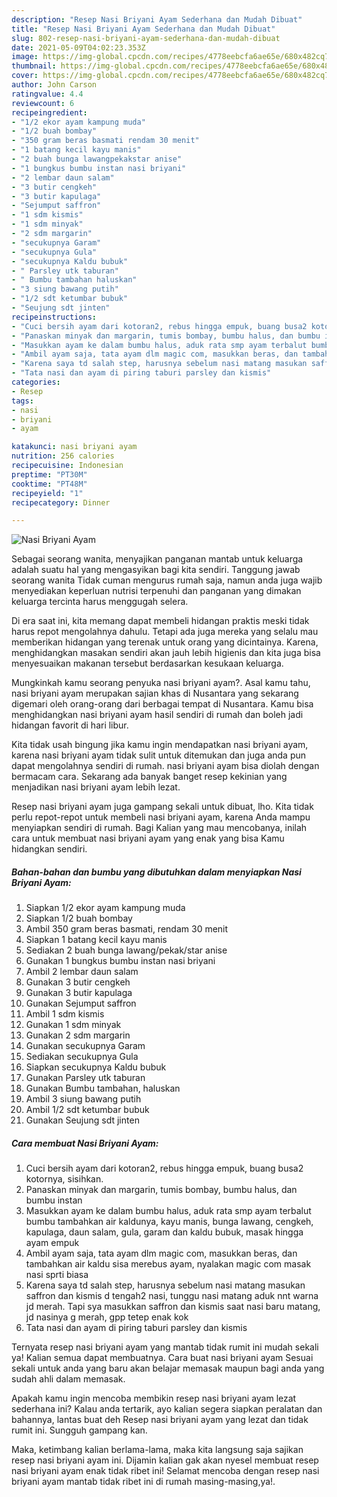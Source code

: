 ```yaml
---
description: "Resep Nasi Briyani Ayam Sederhana dan Mudah Dibuat"
title: "Resep Nasi Briyani Ayam Sederhana dan Mudah Dibuat"
slug: 802-resep-nasi-briyani-ayam-sederhana-dan-mudah-dibuat
date: 2021-05-09T04:02:23.353Z
image: https://img-global.cpcdn.com/recipes/4778eebcfa6ae65e/680x482cq70/nasi-briyani-ayam-foto-resep-utama.jpg
thumbnail: https://img-global.cpcdn.com/recipes/4778eebcfa6ae65e/680x482cq70/nasi-briyani-ayam-foto-resep-utama.jpg
cover: https://img-global.cpcdn.com/recipes/4778eebcfa6ae65e/680x482cq70/nasi-briyani-ayam-foto-resep-utama.jpg
author: John Carson
ratingvalue: 4.4
reviewcount: 6
recipeingredient:
- "1/2 ekor ayam kampung muda"
- "1/2 buah bombay"
- "350 gram beras basmati rendam 30 menit"
- "1 batang kecil kayu manis"
- "2 buah bunga lawangpekakstar anise"
- "1 bungkus bumbu instan nasi briyani"
- "2 lembar daun salam"
- "3 butir cengkeh"
- "3 butir kapulaga"
- "Sejumput saffron"
- "1 sdm kismis"
- "1 sdm minyak"
- "2 sdm margarin"
- "secukupnya Garam"
- "secukupnya Gula"
- "secukupnya Kaldu bubuk"
- " Parsley utk taburan"
- " Bumbu tambahan haluskan"
- "3 siung bawang putih"
- "1/2 sdt ketumbar bubuk"
- "Seujung sdt jinten"
recipeinstructions:
- "Cuci bersih ayam dari kotoran2, rebus hingga empuk, buang busa2 kotornya, sisihkan."
- "Panaskan minyak dan margarin, tumis bombay, bumbu halus, dan bumbu instan"
- "Masukkan ayam ke dalam bumbu halus, aduk rata smp ayam terbalut bumbu tambahkan air kaldunya, kayu manis, bunga lawang, cengkeh, kapulaga, daun salam, gula, garam dan kaldu bubuk, masak hingga ayam empuk"
- "Ambil ayam saja, tata ayam dlm magic com, masukkan beras, dan tambahkan air kaldu sisa merebus ayam, nyalakan magic com masak nasi sprti biasa"
- "Karena saya td salah step, harusnya sebelum nasi matang masukan saffron dan kismis d tengah2 nasi, tunggu nasi matang aduk nnt warna jd merah. Tapi sya masukkan saffron dan kismis saat nasi baru matang, jd nasinya g merah, gpp tetep enak kok"
- "Tata nasi dan ayam di piring taburi parsley dan kismis"
categories:
- Resep
tags:
- nasi
- briyani
- ayam

katakunci: nasi briyani ayam 
nutrition: 256 calories
recipecuisine: Indonesian
preptime: "PT30M"
cooktime: "PT48M"
recipeyield: "1"
recipecategory: Dinner

---
```



![Nasi Briyani Ayam](https://img-global.cpcdn.com/recipes/4778eebcfa6ae65e/680x482cq70/nasi-briyani-ayam-foto-resep-utama.jpg)

Sebagai seorang wanita, menyajikan panganan mantab untuk keluarga adalah suatu hal yang mengasyikan bagi kita sendiri. Tanggung jawab seorang  wanita Tidak cuman mengurus rumah saja, namun anda juga wajib menyediakan keperluan nutrisi terpenuhi dan panganan yang dimakan keluarga tercinta harus menggugah selera.

Di era  saat ini, kita memang dapat membeli hidangan praktis meski tidak harus repot mengolahnya dahulu. Tetapi ada juga mereka yang selalu mau memberikan hidangan yang terenak untuk orang yang dicintainya. Karena, menghidangkan masakan sendiri akan jauh lebih higienis dan kita juga bisa menyesuaikan makanan tersebut berdasarkan kesukaan keluarga. 



Mungkinkah kamu seorang penyuka nasi briyani ayam?. Asal kamu tahu, nasi briyani ayam merupakan sajian khas di Nusantara yang sekarang digemari oleh orang-orang dari berbagai tempat di Nusantara. Kamu bisa menghidangkan nasi briyani ayam hasil sendiri di rumah dan boleh jadi hidangan favorit di hari libur.

Kita tidak usah bingung jika kamu ingin mendapatkan nasi briyani ayam, karena nasi briyani ayam tidak sulit untuk ditemukan dan juga anda pun dapat mengolahnya sendiri di rumah. nasi briyani ayam bisa diolah dengan bermacam cara. Sekarang ada banyak banget resep kekinian yang menjadikan nasi briyani ayam lebih lezat.

Resep nasi briyani ayam juga gampang sekali untuk dibuat, lho. Kita tidak perlu repot-repot untuk membeli nasi briyani ayam, karena Anda mampu menyiapkan sendiri di rumah. Bagi Kalian yang mau mencobanya, inilah cara untuk membuat nasi briyani ayam yang enak yang bisa Kamu hidangkan sendiri.

<!--inarticleads1-->

##### Bahan-bahan dan bumbu yang dibutuhkan dalam menyiapkan Nasi Briyani Ayam:

1. Siapkan 1/2 ekor ayam kampung muda
1. Siapkan 1/2 buah bombay
1. Ambil 350 gram beras basmati, rendam 30 menit
1. Siapkan 1 batang kecil kayu manis
1. Sediakan 2 buah bunga lawang/pekak/star anise
1. Gunakan 1 bungkus bumbu instan nasi briyani
1. Ambil 2 lembar daun salam
1. Gunakan 3 butir cengkeh
1. Gunakan 3 butir kapulaga
1. Gunakan Sejumput saffron
1. Ambil 1 sdm kismis
1. Gunakan 1 sdm minyak
1. Gunakan 2 sdm margarin
1. Gunakan secukupnya Garam
1. Sediakan secukupnya Gula
1. Siapkan secukupnya Kaldu bubuk
1. Gunakan  Parsley utk taburan
1. Gunakan  Bumbu tambahan, haluskan
1. Ambil 3 siung bawang putih
1. Ambil 1/2 sdt ketumbar bubuk
1. Gunakan Seujung sdt jinten




<!--inarticleads2-->

##### Cara membuat Nasi Briyani Ayam:

1. Cuci bersih ayam dari kotoran2, rebus hingga empuk, buang busa2 kotornya, sisihkan.
1. Panaskan minyak dan margarin, tumis bombay, bumbu halus, dan bumbu instan
1. Masukkan ayam ke dalam bumbu halus, aduk rata smp ayam terbalut bumbu tambahkan air kaldunya, kayu manis, bunga lawang, cengkeh, kapulaga, daun salam, gula, garam dan kaldu bubuk, masak hingga ayam empuk
1. Ambil ayam saja, tata ayam dlm magic com, masukkan beras, dan tambahkan air kaldu sisa merebus ayam, nyalakan magic com masak nasi sprti biasa
1. Karena saya td salah step, harusnya sebelum nasi matang masukan saffron dan kismis d tengah2 nasi, tunggu nasi matang aduk nnt warna jd merah. Tapi sya masukkan saffron dan kismis saat nasi baru matang, jd nasinya g merah, gpp tetep enak kok
1. Tata nasi dan ayam di piring taburi parsley dan kismis




Ternyata resep nasi briyani ayam yang mantab tidak rumit ini mudah sekali ya! Kalian semua dapat membuatnya. Cara buat nasi briyani ayam Sesuai sekali untuk anda yang baru akan belajar memasak maupun bagi anda yang sudah ahli dalam memasak.

Apakah kamu ingin mencoba membikin resep nasi briyani ayam lezat sederhana ini? Kalau anda tertarik, ayo kalian segera siapkan peralatan dan bahannya, lantas buat deh Resep nasi briyani ayam yang lezat dan tidak rumit ini. Sungguh gampang kan. 

Maka, ketimbang kalian berlama-lama, maka kita langsung saja sajikan resep nasi briyani ayam ini. Dijamin kalian gak akan nyesel membuat resep nasi briyani ayam enak tidak ribet ini! Selamat mencoba dengan resep nasi briyani ayam mantab tidak ribet ini di rumah masing-masing,ya!.

